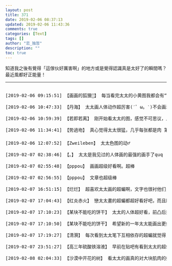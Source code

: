 ```yaml
---
layout: post
title: 371
date: 2019-02-06 08:37:13
updated: 2019-02-06 11:43:36
comments: true
categories: [Text]
tags: []
author: "恋_独哲"
description: ""
toc: true
---
```


<p>知道我之後有覺得「這傢伙好厲害啊」的地方或是覺得認識真是太好了的瞬間嗎？ 最近風都好正能量！</p>

---

<pre>

[2019-02-06 09:15:51] 【画画的狐狸🦊】 每当看完太太的小黄图我都会有“好厉害”的感觉，男人居然也能被画的前凸后翘还没有违和感😂

[2019-02-06 10:47:33] 【丹海】 太太画人体动作超厉害(′゜ω。‵)不会画动作的时候喜欢翻翻太太的画看一看参考一下。然后每次翻着翻着就沉迷进去了，满脑子都是妈耶好厉害妈耶这个好好看妈耶学习一下

[2019-02-06 10:59:39] 【若即若离】 刚开始看太太的图，感觉不可思议，人体怎么看都完全没有问题，但是胸怎么会这么大？？随即就去科普男性生理知识，明白了，我懂了，我好了，是我too young too simple 。是的，男人的胸就是这么大，他们的胸不仅大还特别软（放松时），是我不够黄（惭愧

[2019-02-06 11:34:41] 【势過圽】 真心觉得太太很猛，几乎每张都是肉 第一次感觉到肾虚👍而且太太人体画的真的很好看，虽然自己画画很渣但是一直有偷偷学太太的画

[2019-02-06 12:07:52] 【Zweileben】 太太色图的动♂

[2019-02-07 02:38:46] 【。】 太太是我见过的人体画的最强的画手了quq

[2019-02-07 02:55:48] 【pppou】 画画超级好看啊。超棒

[2019-02-07 02:56:55] 【pppou】 文章也超级棒

[2019-02-07 16:51:15] 【烂烂】 超喜欢太太画的超蝙啊，文字也很衬他们，他们俩真的太好，太太的粮总是让人觉得，“啊，是心动的感觉！”神仙太太没错的(●'◡'●)ﾉ❤

[2019-02-07 17:04:43] 【红炎赤火】 戀太太畫的超蝙都超好看好吧，而且腦洞還特別多，福利也多〔哎嘿〕，一看就是很會畫畫的太太〔眼神明示〕每次看都有一種“艸，我超喜歡這樣的”的感覺，祝天天新的一年開開心心的，繼續畫美好的超蝙♡

[2019-02-07 17:10:23] 【某块不能吃的饼干】 太太的人体超好看，前凸后翘的肌肉汉子毫无违和感，每次看太太画的超蝙即使不是肉都能满脑子的黄色废料，看见太太的图都只有一个想法“我爱辽”看看克拉克和布鲁斯的脸幻肢都能ying，嘿嘿嘿

[2019-02-07 17:10:50] 【某块不能吃的饼干】 希望新的一年太太能画出更好的超蝙鸭！

[2019-02-07 17:19:27] 【清漪】 每次看到太太笔下互相依存的超蝙就觉得，能看到这样感情真挚的创作真是太幸福了！

[2019-02-07 23:51:27] 【高三年硫酸铁溶液】 早前在贴吧有看到太太的超蝙，那时候就觉得神仙画画！！！后来某天在lof突然发现本人就火速关注了x超喜欢太太的画风的，而且就是人体，男人肌肉的线条...真的好有性张力啊！！看着太太的图时常脑子里就开高速车了/////而且文画双修的太太真是妙啊！！！神仙下凡辛苦了！陶醉在太太的超蝙里很幸福呜呜呜呜！

[2019-02-08 02:04:33] 【沙漠中开花的树】 看太太的画真的对大块肌肉的好感直线上升，彻底踩进了美漫深坑_(:_」∠)_，而且最开始看太太魔王勇者系列的文案简直暖哭，太太的文案都超用心的，爱太太！太太新年快乐！新的一年继续污蝙蝠呀( •̀∀•́ )！

</pre>